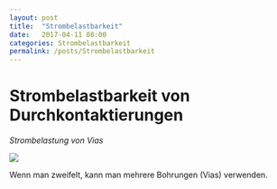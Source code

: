 ```yaml
---
layout: post
title:  "Strombelastbarkeit"
date:   2017-04-11 08:00
categories: Strombelastbarkeit
permalink: /posts/Strombelastbarkeit
---
```



# Strombelastbarkeit von Durchkontaktierungen
*Strombelastung von Vias*

![](https://hakandilek.github.io/layout-pcb.de/static/img/compare/01.via_Strom.png)

Wenn man zweifelt, kann man mehrere Bohrungen (Vias) verwenden.
